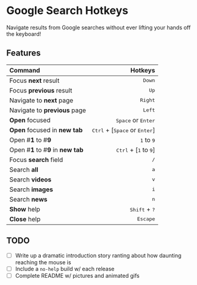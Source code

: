 # Google Search Hotkeys

Navigate results from Google searches without ever lifting your hands off the keyboard!

## Features

| Command                                                                     |                                                  Hotkeys |
| :-------------------------------------------------------------------------- | -------------------------------------------------------: |
| Focus <strong>next</strong> result                                          |                                          <kbd>Down</kbd> |
| Focus <strong>previous</strong> result                                      |                                            <kbd>Up</kbd> |
| Navigate to <strong>next</strong> page                                      |                                         <kbd>Right</kbd> |
| Navigate to <strong>previous</strong> page                                  |                                          <kbd>Left</kbd> |
| <strong>Open</strong> focused                                               |                     <kbd>Space</kbd> or <kbd>Enter</kbd> |
| <strong>Open</strong> focused in <strong>new tab</strong>                   | <kbd>Ctrl</kbd> + [<kbd>Space</kbd> or <kbd>Enter</kbd>] |
| Open #<strong>1</strong> to #<strong>9</strong>                             |                             <kbd>1</kbd> to <kbd>9</kbd> |
| Open #<strong>1</strong> to #<strong>9</strong> in <strong>new tab</strong> |         <kbd>Ctrl</kbd> + [<kbd>1</kbd> to <kbd>9</kbd>] |
| Focus <strong>search</strong> field                                         |                                             <kbd>/</kbd> |
| Search <strong>all</strong>                                                 |                                             <kbd>a</kbd> |
| Search <strong>videos</strong>                                              |                                             <kbd>v</kbd> |
| Search <strong>images</strong>                                              |                                             <kbd>i</kbd> |
| Search <strong>news</strong>                                                |                                             <kbd>n</kbd> |
| <strong>Show</strong> help                                                  |                          <kbd>Shift</kbd> + <kbd>?</kbd> |
| <strong>Close</strong> help                                                 |                                        <kbd>Escape</kbd> |

## TODO

-   [ ] Write up a dramatic introduction story ranting about how daunting reaching the mouse is
-   [ ] Include a `no-help` build w/ each release
-   [ ] Complete README w/ pictures and animated gifs
